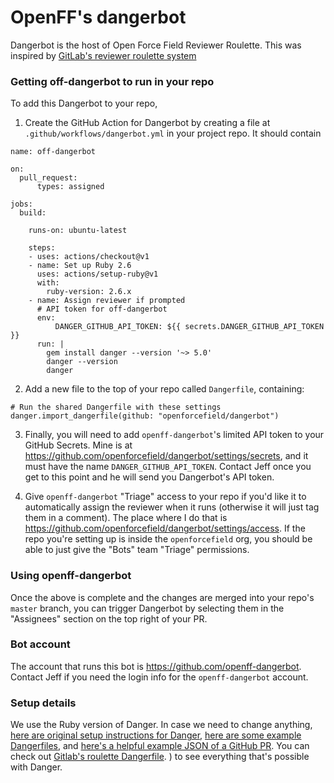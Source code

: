 # OpenFF's dangerbot

Dangerbot is the host of Open Force Field Reviewer Roulette. This was inspired by [GitLab's reviewer roulette system](https://about.gitlab.com/blog/2019/10/23/reviewer-roulette-one-year-on/)


### Getting off-dangerbot to run in your repo 
To add this Dangerbot to your repo, 

1) Create the GitHub Action for Dangerbot by creating a file at `.github/workflows/dangerbot.yml` in your project repo. 
  It should contain 

```
name: off-dangerbot

on:
  pull_request:
      types: assigned

jobs:
  build:

    runs-on: ubuntu-latest

    steps:
    - uses: actions/checkout@v1
    - name: Set up Ruby 2.6
      uses: actions/setup-ruby@v1
      with:
        ruby-version: 2.6.x
    - name: Assign reviewer if prompted
      # API token for off-dangerbot
      env:
          DANGER_GITHUB_API_TOKEN: ${{ secrets.DANGER_GITHUB_API_TOKEN }}
      run: |
        gem install danger --version '~> 5.0'
        danger --version 
        danger
```

2) Add a new file to the top of your repo called `Dangerfile`, containing:
```
# Run the shared Dangerfile with these settings
danger.import_dangerfile(github: "openforcefield/dangerbot") 
```

3) Finally, you will need to add `openff-dangerbot`'s limited API token to your GitHub Secrets. Mine is at https://github.com/openforcefield/dangerbot/settings/secrets, and it must have the name `DANGER_GITHUB_API_TOKEN`. Contact Jeff once you get to this point and he will send you Dangerbot's API token.

4) Give `openff-dangerbot` "Triage" access to your repo if you'd like it to automatically assign the reviewer when it runs (otherwise it will just tag them in a comment). The place where I do that is https://github.com/openforcefield/dangerbot/settings/access. If the repo you're setting up is inside the `openforcefield` org, you should be able to just give the "Bots" team "Triage" permissions.

### Using openff-dangerbot

Once the above is complete and the changes are merged into your repo's `master` branch, you can trigger Dangerbot by selecting them in the "Assignees" section on the top right of your PR. 

### Bot account

The account that runs this bot is https://github.com/openff-dangerbot. Contact Jeff if you need the login info for the `openff-dangerbot` account.

### Setup details

We use the Ruby version of Danger. In case we need to change anything, [here are original setup instructions for Danger](https://danger.systems/guides/getting_started.html#setting-up-danger-to-run-on-your-ci), [here are some example Dangerfiles](https://danger.systems/reference.html), and [here's a helpful example JSON of a GitHub PR](https://raw.githubusercontent.com/danger/danger/master/spec/fixtures/github_api/pr_response.json). You can check out [Gitlab's roulette Dangerfile](https://gitlab.com/gitlab-org/gitlab-foss/blob/master/danger/roulette/Dangerfile). ) to see everything that's possible with Danger.
